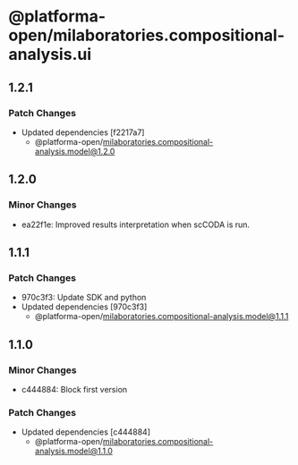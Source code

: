 # @platforma-open/milaboratories.compositional-analysis.ui

## 1.2.1

### Patch Changes

- Updated dependencies [f2217a7]
  - @platforma-open/milaboratories.compositional-analysis.model@1.2.0

## 1.2.0

### Minor Changes

- ea22f1e: Improved results interpretation when scCODA is run.

## 1.1.1

### Patch Changes

- 970c3f3: Update SDK and python
- Updated dependencies [970c3f3]
  - @platforma-open/milaboratories.compositional-analysis.model@1.1.1

## 1.1.0

### Minor Changes

- c444884: Block first version

### Patch Changes

- Updated dependencies [c444884]
  - @platforma-open/milaboratories.compositional-analysis.model@1.1.0
